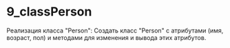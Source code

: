 # 9_classPerson
Реализация класса "Person": Создать класс "Person" с атрибутами (имя, возраст, пол) и методами для изменения и вывода этих атрибутов.

